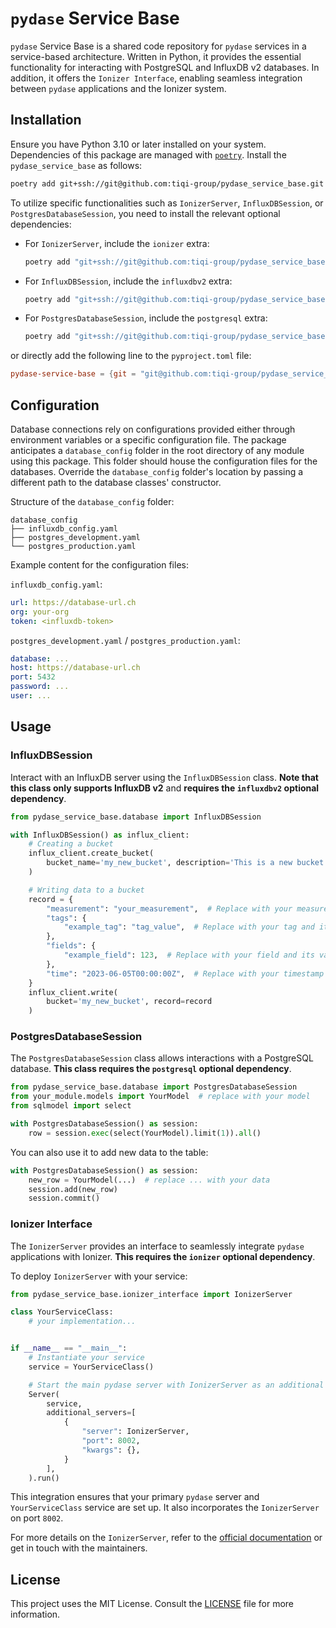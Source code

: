 # `pydase` Service Base

`pydase` Service Base is a shared code repository for `pydase` services in a service-based architecture. Written in Python, it provides the essential functionality for interacting with PostgreSQL and InfluxDB v2 databases. In addition, it offers the `Ionizer Interface`, enabling seamless integration between `pydase` applications and the Ionizer system.

## Installation

Ensure you have Python 3.10 or later installed on your system. Dependencies of this package are managed with [`poetry`](https://python-poetry.org/docs/#installation). Install the `pydase_service_base` as follows:

```bash
poetry add git+ssh://git@github.com:tiqi-group/pydase_service_base.git
```

To utilize specific functionalities such as `IonizerServer`, `InfluxDBSession`, or `PostgresDatabaseSession`, you need to install the relevant optional dependencies:

- For `IonizerServer`, include the `ionizer` extra:
  ```bash
  poetry add "git+ssh://git@github.com:tiqi-group/pydase_service_base.git#main[ionizer]"
  ```
- For `InfluxDBSession`, include the `influxdbv2` extra:
  ```bash
  poetry add "git+ssh://git@github.com:tiqi-group/pydase_service_base.git#main[influxdbv2]"
  ```
- For `PostgresDatabaseSession`, include the `postgresql` extra:
  ```bash
  poetry add "git+ssh://git@github.com:tiqi-group/pydase_service_base.git#main[postgresql]"
  ```

or directly add the following line to the `pyproject.toml` file:

```toml
pydase-service-base = {git = "git@github.com:tiqi-group/pydase_service_base.git", rev = "main", extras = ["ionizer", "postgresql", "ionizer"]}
```

## Configuration

Database connections rely on configurations provided either through environment variables or a specific configuration file. The package anticipates a `database_config` folder in the root directory of any module using this package. This folder should house the configuration files for the databases. Override the `database_config` folder's location by passing a different path to the database classes' constructor.

Structure of the `database_config` folder:

```
database_config
├── influxdb_config.yaml
├── postgres_development.yaml
└── postgres_production.yaml
```

Example content for the configuration files:

`influxdb_config.yaml`:
```yaml
url: https://database-url.ch
org: your-org
token: <influxdb-token>
```

`postgres_development.yaml` / `postgres_production.yaml`:
```yaml
database: ...
host: https://database-url.ch
port: 5432
password: ...
user: ...
```

## Usage

### InfluxDBSession

Interact with an InfluxDB server using the `InfluxDBSession` class. **Note that this class only supports InfluxDB v2** and **requires the `influxdbv2` optional dependency**.

```python
from pydase_service_base.database import InfluxDBSession

with InfluxDBSession() as influx_client:
    # Creating a bucket
    influx_client.create_bucket(
        bucket_name='my_new_bucket', description='This is a new bucket'
    )

    # Writing data to a bucket
    record = {
        "measurement": "your_measurement",  # Replace with your measurement
        "tags": {
            "example_tag": "tag_value",  # Replace with your tag and its value
        },
        "fields": {
            "example_field": 123,  # Replace with your field and its value
        },
        "time": "2023-06-05T00:00:00Z",  # Replace with your timestamp
    }
    influx_client.write(
        bucket='my_new_bucket', record=record
    )
```

### PostgresDatabaseSession

The `PostgresDatabaseSession` class allows interactions with a PostgreSQL database. **This class requires the `postgresql` optional dependency**.

```python
from pydase_service_base.database import PostgresDatabaseSession
from your_module.models import YourModel  # replace with your model
from sqlmodel import select

with PostgresDatabaseSession() as session:
    row = session.exec(select(YourModel).limit(1)).all()
```

You can also use it to add new data to the table:

```python
with PostgresDatabaseSession() as session:
    new_row = YourModel(...)  # replace ... with your data
    session.add(new_row)
    session.commit()
```

### Ionizer Interface

The `IonizerServer` provides an interface to seamlessly integrate `pydase` applications with Ionizer. **This requires the `ionizer` optional dependency**.

To deploy `IonizerServer` with your service:

```python
from pydase_service_base.ionizer_interface import IonizerServer

class YourServiceClass:
    # your implementation...


if __name__ == "__main__":
    # Instantiate your service
    service = YourServiceClass()

    # Start the main pydase server with IonizerServer as an additional server
    Server(
        service,
        additional_servers=[
            {
                "server": IonizerServer,
                "port": 8002,
                "kwargs": {},
            }
        ],
    ).run()
```

This integration ensures that your primary `pydase` server and `YourServiceClass` service are set up. It also incorporates the `IonizerServer` on port `8002`.

For more details on the `IonizerServer`, refer to the [official documentation](https://pydase.readthedocs.io/en/latest/) or get in touch with the maintainers.

## License

This project uses the MIT License. Consult the [LICENSE](./LICENSE) file for more information.
